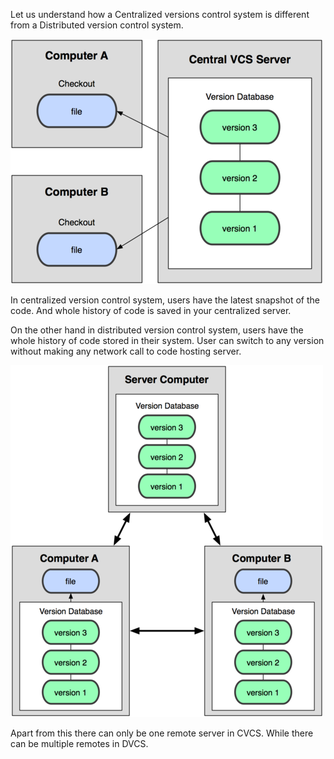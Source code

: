 Let us understand how a Centralized versions control system is different from a Distributed version control system.

![](/content/images/2016/02/cvcs.png)


In centralized version control system, users have the latest snapshot of the code. And whole history of code is saved in your centralized server.

On the other hand in distributed version control system, users have the whole history of code stored in their system. User can switch to any version without making any network call to code hosting server.


![](/content/images/2016/02/dvcs.png)

Apart from this there can only be one remote server in CVCS. While there can be multiple remotes in DVCS.
